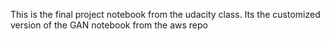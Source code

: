 This is the final project notebook from the udacity class.  Its the customized version of the GAN notebook from
the aws repo

